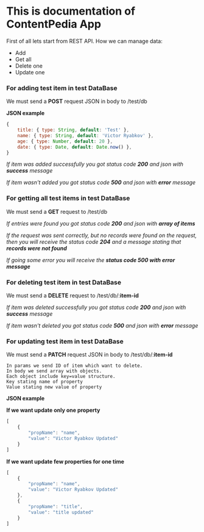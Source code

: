 # This is documentation of ContentPedia App

First of all lets start from REST API.
How we can manage data:
* Add
* Get all
* Delete one
* Update one

### For adding test item in test DataBase
We must send a **POST** request JSON in body to /test/db

**JSON example**
```javascript
{
    title: { type: String, default: 'Test' },
    name: { type: String, default: 'Victor Ryabkov' },
    age: { type: Number, default: 20 },
    date: { type: Date, default: Date.now() },
}
```

_If item was added successfully you got status code **200** and json with **success** message_

_If item wasn't  added you got status code **500** and json with **error** message_

### For getting all test items in test DataBase
We must send a **GET** request to /test/db

_If entries were found you got status code **200** and json with **array of items**_

_If the request was sent correctly, but no records were found on the request, then you will receive the status code **204** and a message stating that **records were not found**_

_If going some error you will receive the **status code 500 with error message**_

### For deleting test item in test DataBase
We must send a **DELETE** request to /test/db/:**item-id**

_If item was deleted successfully you got status code **200** and json with **success** message_

_If item wasn't  deleted you got status code **500** and json with **error** message_

### For updating test item in test DataBase
We must send a **PATCH** request JSON in body to /test/db/:**item-id**

    In params we send ID of item which want to delete.
    In body we send array with objects.
    Each object include key=value structure.
    Key stating name of property
    Value stating new value of property

**JSON example**

**If we want update only one property**
```javascript
[
    {
        "propName": "name",
        "value": "Victor Ryabkov Updated"
    }
]
```
**If we want update few properties for one time**
```javascript
[
    {
        "propName": "name",
        "value": "Victor Ryabkov Updated"
    },
    {
        "propName": "title",
        "value": "title updated"
    }
]
```
